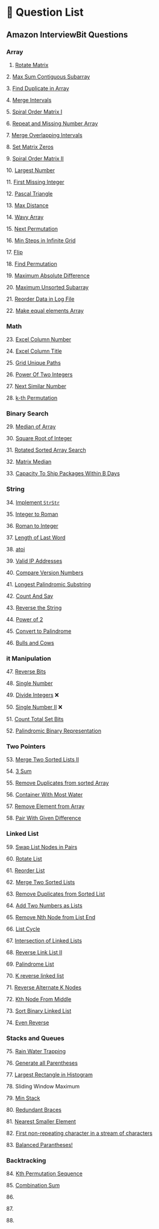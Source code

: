 # 🔫 Question List

## Amazon InterviewBit Questions

### Array

1. [Rotate Matrix](array/rotate-matrix.md)

2\. [Max Sum Contiguous Subarray](array/max-sum-contiguous-subarray.md)

3\. [Find Duplicate in Array](array/find-duplicate-in-array.md)

4\. [Merge Intervals](array/merge-intervals.md)

5\. [Spiral Order Matrix I](array/spiral-order-matrix-i.md)

6\. [Repeat and Missing Number Array](array/repeat-and-missing-number-array.md)

7\. [Merge Overlapping Intervals](array/merge-overlapping-intervals.md)

8\. [Set Matrix Zeros](array/set-matrix-zeros.md)

9\. [Spiral Order Matrix II](array/spiral-order-matrix-ii.md)

10\. [Largest Number](array/largest-number.md)

11\. [First Missing Integer](array/first-missing-integer.md)

12\. [Pascal Triangle](array/pascal-triangle.md)

13\. [Max Distance](array/max-distance.md)

14\. [Wavy Array](array/wavy-array.md)

15\. [Next Permutation](array/next-permutation.md)

16\. [Min Steps in Infinite Grid ](array/min-steps-in-infinite-grid.md)

17\. [Flip](array/flip.md)

18\. [Find Permutation](array/find-permutation.md)

19\. [Maximum Absolute Difference](array/maximum-absolute-difference.md)

20\. [Maximum Unsorted Subarray](array/maximum-unsorted-subarray.md)

21\. [Reorder Data in Log File](array/reorder-data-in-log-file.md)

22\. [Make equal elements Array](array/make-equal-elements-array.md)

### Math

23\. [Excel Column Number](math/excel-column-number.md)

24\. [Excel Column Title](math/excel-column-title.md)

25\. [Grid Unique Paths](math/grid-unique-paths.md)

26\. [Power Of Two Integers](math/power-of-two-integers.md)

27\. [Next Similar Number](math/next-similar-number.md)

28\. [k-th Permutation](math/k-th-permutation.md)

### Binary Search

29\. [Median of Array](binary-search/median-of-array.md)

30\. [Square Root of Integer](binary-search/square-root-of-integer.md)

31\. [Rotated Sorted Array Search](binary-search/rotated-sorted-array-search.md)

32\. [Matrix Median](binary-search/matrix-median.md)

33\. [Capacity To Ship Packages Within B Days](binary-search/capacity-to-ship-packages-within-b-days.md)

### String

34\. [Implement `StrStr`](string/implement-strstr.md)

35\. [Integer to Roman](string/integer-to-roman.md)

36\. [Roman to Integer](string/roman-to-integer.md)

37\. [Length of Last Word](string/length-of-last-word.md)

38\. [atoi](string/atoi.md)

39\. [Valid IP Addresses](string/valid-ip-addresses.md)

40\. [Compare Version Numbers](string/compare-version-numbers.md)

41\. [Longest Palindromic Substring](string/longest-palindromic-substring.md)

42\. [Count And Say](string/count-and-say.md)

43\. [Reverse the String](string/reverse-the-string.md)

44\. [Power of 2](string/power-of-2.md)

45\. [Convert to Palindrome](string/convert-to-palindrome.md)

46\. [Bulls and Cows](string/bulls-and-cows.md)

### it Manipulation

47\. [Reverse Bits](string/reverse-bits.md)

48\. [Single Number](string/single-number.md)

49\. [Divide Integers](string/divide-integers.md) :x:

50\. [Single Number II](string/single-number-ii.md) :x:

51\. [Count Total Set Bits](bit-manipulation/count-total-set-bits.md)

52\. [Palindromic Binary Representation](bit-manipulation/palindromic-binary-representation.md)

### Two Pointers

53\. [Merge Two Sorted Lists II](two-pointers/merge-two-sorted-lists-ii.md)

54\. [3 Sum](two-pointers/3-sum.md)

55\. [Remove Duplicates from sorted Array](two-pointers/remove-duplicates-from-sorted-array.md)

56\. [Container With Most Water](two-pointers/container-with-most-water.md)

57\. [Remove Element from Array](two-pointers/remove-element-from-array.md)

58\. [Pair With Given Difference](two-pointers/pair-with-given-difference.md)

### Linked List

59\. [Swap List Nodes in Pairs](linked-list/swap-list-nodes-in-pairs.md)

60\. [Rotate List](linked-list/rotate-list.md)

61\. [Reorder List](linked-list/reorder-list.md)

62\. [Merge Two Sorted Lists](linked-list/merge-two-sorted-lists.md)

63\. [Remove Duplicates from Sorted List](linked-list/remove-duplicates-from-sorted-list.md)

64\. [Add Two Numbers as Lists](linked-list/add-two-numbers-as-lists.md)

65\. [Remove Nth Node from List End](linked-list/remove-nth-node-from-list-end.md)

66\. [List Cycle](linked-list/list-cycle.md)

67\. [Intersection of Linked Lists](linked-list/intersection-of-linked-lists.md)

68\. [Reverse Link List II](linked-list/reverse-linked-list-ii.md)

69\. [Palindrome List](linked-list/palindrome-list.md)

70\. [K reverse linked list](linked-list/k-reverse-linked-list.md)

71\. [Reverse Alternate K Nodes](linked-list/reverse-alternate-k-nodes.md)

72\. [Kth Node From Middle](linked-list/kth-node-from-middle.md)

73\. [Sort Binary Linked List](linked-list/sort-binary-linked-list.md)

74\. [Even Reverse](linked-list/even-reverse.md)

### Stacks and Queues&#x20;

75\. [Rain Water Trapping](stacks-and-queues/rain-water-trapping.md)

76\. [Generate all Parentheses](stacks-and-queues/generate-all-parentheses.md)

77\. [Largest Rectangle in Histogram](stacks-and-queues/largest-rectangle-in-histogram.md)

78\. Sliding Window Maximum

79\. [Min Stack](stacks-and-queues/min-stack.md)

80\. [Redundant Braces](stacks-and-queues/redundant-braces.md)

81\. [Nearest Smaller Element](stacks-and-queues/nearest-smaller-element.md)

82\. [First non-repeating character in a stream of characters](stacks-and-queues/first-non-repeating-character-in-a-stream-of-characters.md)

83\. [Balanced Parantheses!](stacks-and-queues/balanced-parantheses.md)

### Backtracking

84\. [Kth Permutation Sequence](backtracking/kth-permutation-sequence.md)

85\. [Combination Sum](backtracking/combination-sum.md)

86\.

87\.

88\.

